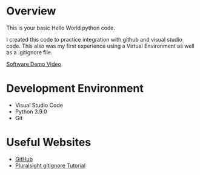 # Overview

This is your basic Hello World python code.

I created this code to practice integration with github and visual studio code.  This also was my first experience using a Virtual Environment as well as a .gitignore file.


[Software Demo Video](http://youtube.link.goes.here)

# Development Environment

* Visual Studio Code
* Python 3.9.0
* Git

# Useful Websites

* [GitHub](https://github.com/)
* [Pluralsight gitignore Tutorial](https://www.pluralsight.com/guides/how-to-use-gitignore-file)